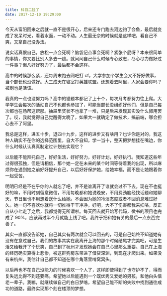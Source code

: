 ```yaml
---
title: 科目二挂了
date: 2017-12-10 19:29:00
---
```


今天从富阳回来之后就一直不是很开心，后来还专门跑去河边钓了会鱼，最后就变成了发呆时光，看着水面，一动不动。人生最无奈的时候就是这样吧，看自己不爽，又拿自己没办法。

说实话真恨自己，放松一点会死啊？脑袋记点事会死啊？紧张个屁呀？本来很简单的事情，你又要比别人多去一趟。就问问自己什么时候专心致志，尽心尽力做好过一件事？但凡好好努力了，最后都不会这样。

高中的时候那么紧，还每周末跑去网吧打 cf，大学参加个学生会又不好好做事，当个部长也没做好。大三成天在寝室打英雄联盟。还想着去阿里，人家会要你吗？被刷也是活该。

我真的一点也没努力吗？高中的错题本都记了上十个，每次月考都努力往上爬。大学学生会每次的活动自己不也都也参加了，可能当部长没组织好他们，但是自己每次都也在场帮这帮那。抽屉里奖状不也拿了一堆，只是后来发现其实没什么卵用罢了。哎，我就觉得自己觉醒得太晚了，如果大一就确定了做技术，搞前端，哪会担心去不了阿里。

我总是这样，进五十步，退四十九步，这样的进步又有啥用？也许你是对的，我这种人确实不在你的选择范围里，自大不自知，学一当十，整天把梦想挂在嘴边，你什么时候认认真真制定过计划去实现它？

以后能不能拜托自己，好好生活，好好努力，好好计划，好好执行。我知道这些年过得很孤独，但是请相信，那个她一定在未来的某个时间等待着我的出现，所以麻烦你在遇到她之前好好提升自己，以后好好保护她，给她幸福，而不是让她跟着你一起受苦。

明明已经是不在乎你的人就忘了吧，并不是谁离开了谁就会过不下去。现在不也挺好的嘛，不用时刻留意微信，不用每晚都和她说晚安，不用费劲脑经找话题和她聊天，节日里也不用想着送什么给她。不会因为她的冷淡态度或者不回消息难过好久。她一句不喜欢你就将一切推得干干净净，好吧，大不了伤害都我来扛咯，反正自从小七走了之后，我都觉得无所谓啦。每天回去就开始写代码，微书的项目也完成了 90%，应该再过半个月就能上线了吧。我终于把和她有关的最后一点东西完善了。

其实一直都没告诉她，自己其实有两次就会可以回去的，可是自己始终不知道她有没有在意过自己。我们的故事其实在我离开上海的那个时候结尾才完美吧，可是生活又给我开了个玩笑，自己到了杭州才发现她会在自己心里那么重要。自己在上海的经历确实算得上悲惨，被这群狗房东带进了借贷深渊，到现在才爬出来。如果没有来杭州，我估计自己都不知道在哪个角落里啃窝窝头。

以后再也不在自己没能力的时候喜欢一个人了，这样即使得到了也守护不了，得而复失远比得不到还要痛。希望她以后能遇到一个既优秀又爱她的男孩，和他白头偕老一辈子。我嘛，就继续做自己的白日梦咯，希望自己能不断的失败中找到通往成功的道路，最终实现那个刻在楼顶的梦想。

